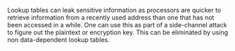 Lookup tables can leak sensitive information as processors are quicker to retrieve information from a recently used address than one that has not been accessed in a while. One can use this as part of a side-channel attack to figure out the plaintext or encryption key. This can be eliminated by using non data-dependent lookup tables.
